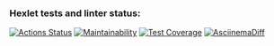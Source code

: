 ### Hexlet tests and linter status:
[![Actions Status](https://github.com/TatyanaRyzhkova93/java-project-71/actions/workflows/hexlet-check.yml/badge.svg)](https://github.com/TatyanaRyzhkova93/java-project-71/actions)
[![Maintainability](https://api.codeclimate.com/v1/badges/d41eb0c203922c31719a/maintainability)](https://codeclimate.com/github/TatyanaRyzhkova93/java-project-71/maintainability)
[![Test Coverage](https://api.codeclimate.com/v1/badges/d41eb0c203922c31719a/test_coverage)](https://codeclimate.com/github/TatyanaRyzhkova93/java-project-71/test_coverage)
[![AsciinemaDiff](https://asciinema.org/a/rKSpbJOXhGsXiDs87Eoiklwlr.svg)](https://asciinema.org/a/rKSpbJOXhGsXiDs87Eoiklwlr)
